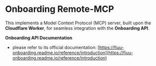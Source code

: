 # Onboarding Remote-MCP

This implements a Model Context Protocol (MCP) server, built upon the **Cloudflare Worker**, for seamless integration with the **Onboarding API**.

**Onboarding API Documentation**
- please refer to its official documentation: [https://fiuu-onboarding.readme.io/reference/introduction](https://fiuu-onboarding.readme.io/reference/introduction)
